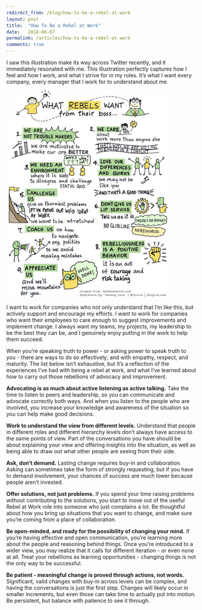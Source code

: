 ```yaml
---
redirect_from: /blog/how-to-be-a-rebel-at-work
layout: post
title:  "How To Be a Rebel at Work"
date:   2018-06-07
permalink: /articles/how-to-be-a-rebel-at-work
comments: true
---
```


I saw this illustration make its way across Twitter recently, and it immediately resonated with me. This illustration perfectly captures how I feel and how I work, and what I strive for in my roles. It’s what I want every company, every manager that I work for to understand about me.

![Rebels at Work](../images/work-rebel-blog.jpeg)

I want to work for companies who not only understand that I’m like this, but actively support and encourage my efforts. I want to work for companies who want their employees to care enough to suggest improvements and implement change. I always want my teams, my projects, my leadership to be the best they can be, and I genuinely enjoy putting in the work to help them succeed.

When you’re speaking truth to power - or asking power to speak truth to you - there are ways to do so effectively; and with empathy, respect, and maturity. The list below isn’t exhaustive, but it’s a reflection of the experiences I’ve had with being a rebel at work, and what I’ve learned about how to carry out those rebellions of advocacy and improvement.

**Advocating is as much about active listening as active talking.** Take the time to listen to peers and leadership, so you can communicate and advocate correctly both ways. And when you listen to the people who are involved, you increase your knowledge and awareness of the situation so you can help make good decisions.

**Work to understand the view from different levels.** Understand that people in different roles and different hierarchy levels don’t always have access to the same points of view. Part of the conversations you have should be about explaining your view and offering insights into the situation, as well as being able to draw out what other people are seeing from their side.

**Ask, don’t demand.** Lasting change requires buy-in and collaboration. Asking can sometimes take the form of strongly requesting, but if you have to demand involvement, your chances of success are much lower because people aren’t invested.

**Offer solutions, not just problems.** If you spend your time raising problems without contributing to the solutions, you start to move out of the useful Rebel at Work role into someone who just complains a lot. Be thoughtful about how you bring up situations that you want to change, and make sure you’re coming from a place of collaboration.

**Be open-minded, and ready for the possibility of changing your mind.** If you’re having effective and open communication, you’re learning more about the people and reasoning behind things. Once you’re introduced to a wider view, you may realize that it calls for different iteration - or even none at all. Treat your rebellions as learning opportunities - changing things is not the only way to be successful.

**Be patient - meaningful change is proved through actions, not words.** Significant, valid changes with buy-in across levels can be complex, and having the conversations is just the first step. Changes will likely occur in smaller increments, but even those can take time to actually put into motion. Be persistent, but balance with patience to see it through.
